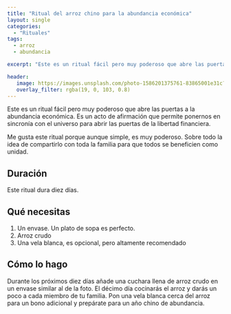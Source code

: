 ```yaml
---
title: "Ritual del arroz chino para la abundancia económica"
layout: single
categories:
  - "Rituales"
tags:
  - arroz
  - abundancia

excerpt: "Este es un ritual fácil pero muy poderoso que abre las puertas a la abundancia económica."

header:
   image: https://images.unsplash.com/photo-1586201375761-83865001e31c?ixlib=rb-1.2.1&ixid=MnwxMjA3fDB8MHxwaG90by1wYWdlfHx8fGVufDB8fHx8&auto=format&fit=crop&w=870&h=300&q=50
   overlay_filter: rgba(19, 0, 103, 0.8)
---
```


Este es un ritual fácil pero muy poderoso que abre las puertas a la abundancia económica. Es un acto de afirmación que permite ponernos en sincronía con el universo para abrir las puertas de la libertad financiera.

Me gusta este ritual porque aunque simple, es muy poderoso. Sobre todo la idea de compartirlo con toda la familia para que todos se beneficien como unidad.

## Duración

Este ritual dura diez días.

## Qué necesitas

1. Un envase. Un plato de sopa es perfecto.
2. Arroz crudo
3. Una vela blanca, es opcional, pero altamente recomendado

## Cómo lo hago

Durante los próximos diez días añade una cuchara llena de arroz crudo en un envase similar al de la foto. El décimo día cocinarás el arroz y darás un poco a cada miembro de tu familia. Pon una vela blanca cerca del arroz para un bono adicional y prepárate para un año chino de abundancia.
